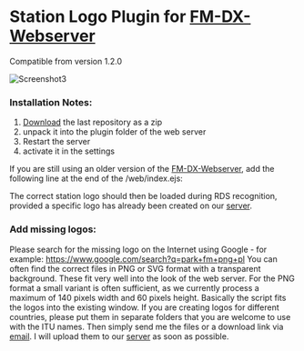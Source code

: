 # Station Logo Plugin for [FM-DX-Webserver](https://github.com/NoobishSVK/fm-dx-webserver)

Compatible from version 1.2.0

![Screenshot3](https://github.com/Highpoint2000/webserver-station-logos/assets/168109804/c66bab09-045e-47d3-a719-9e269bb48a4a)

### Installation Notes:

1. [Download](https://github.com/Highpoint2000/webserver-station-logos/releases) the last repository as a zip
2. unpack it into the plugin folder of the web server
3. Restart the server
4. activate it in the settings

If you are still using an older version of the [FM-DX-Webserver](https://github.com/NoobishSVK/fm-dx-webserver), add the following line at the end of the /web/index.ejs: <script src="https://tef.noobish.eu/logos/scripts/js/updateStationLogo.js"></script>

The correct station logo should then be loaded during RDS recognition, provided a specific logo has already been created on our [server](https://tef.noobish.eu/logos/). 

### Add missing logos:

Please search for the missing logo on the Internet using Google - for example: https://www.google.com/search?q=park+fm+png+pl You can often find the correct files in PNG or SVG format with a transparent background. These fit very well into the look of the web server. For the PNG format a small variant is often sufficient, as we currently process a maximum of 140 pixels width and 60 pixels height. Basically the script fits the logos into the existing window. If you are creating logos for different countries, please put them in separate folders that you are welcome to use with the ITU names. Then simply send me the files or a download link via [email](mailto:highpoint2000@googlemail.com). I will upload them to our [server](https://tef.noobish.eu/logos/) as soon as possible.
